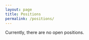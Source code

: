 ```yaml
---
layout: page
title: Positions
permalink: /positions/
---
```


Currently, there are no open positions.
